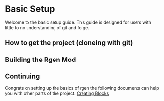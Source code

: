 # Basic Setup
Welcome to the basic setup guide. This guide is designed for users with little to no understanding of git and forge.

## How to get the project (cloneing with git)

## Building the Rgen Mod

## Continuing
Congrats on setting up the basics of rgen the following documents can help you with other parts of the project.
[Creating Blocks](docs/block_guide.md)
